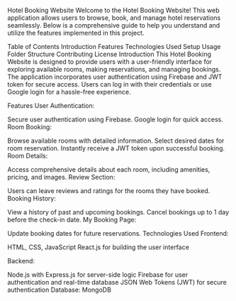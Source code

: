 Hotel Booking Website
Welcome to the Hotel Booking Website! This web application allows users to browse, book, and manage hotel reservations seamlessly. Below is a comprehensive guide to help you understand and utilize the features implemented in this project.

Table of Contents
Introduction
Features
Technologies Used
Setup
Usage
Folder Structure
Contributing
License
Introduction
This Hotel Booking Website is designed to provide users with a user-friendly interface for exploring available rooms, making reservations, and managing bookings. The application incorporates user authentication using Firebase and JWT token for secure access. Users can log in with their credentials or use Google login for a hassle-free experience.

Features
User Authentication:

Secure user authentication using Firebase.
Google login for quick access.
Room Booking:

Browse available rooms with detailed information.
Select desired dates for room reservation.
Instantly receive a JWT token upon successful booking.
Room Details:

Access comprehensive details about each room, including amenities, pricing, and images.
Review Section:

Users can leave reviews and ratings for the rooms they have booked.
Booking History:

View a history of past and upcoming bookings.
Cancel bookings up to 1 day before the check-in date.
My Booking Page:

Update booking dates for future reservations.
Technologies Used
Frontend:

HTML, CSS, JavaScript
React.js for building the user interface

Backend:

Node.js with Express.js for server-side logic
Firebase for user authentication and real-time database
JSON Web Tokens (JWT) for secure authentication
Database:
MongoDB
